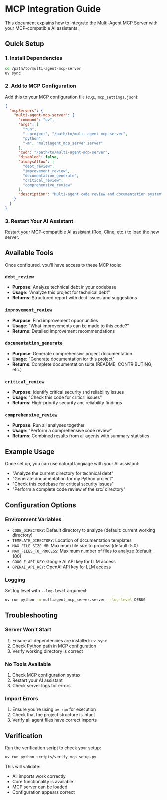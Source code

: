 # MCP Integration Guide

This document explains how to integrate the Multi-Agent MCP Server with your MCP-compatible AI assistants.

## Quick Setup

### 1. Install Dependencies

```bash
cd /path/to/multi-agent-mcp-server
uv sync
```

### 2. Add to MCP Configuration

Add this to your MCP configuration file (e.g., `mcp_settings.json`):

```json
{
  "mcpServers": {
    "multi-agent-mcp-server": {
      "command": "uv",
      "args": [
        "run",
        "--project", "/path/to/multi-agent-mcp-server",
        "python",
        "-m", "multiagent_mcp_server.server"
      ],
      "cwd": "/path/to/multi-agent-mcp-server",
      "disabled": false,
      "alwaysAllow": [
        "debt_review",
        "improvement_review", 
        "documentation_generate",
        "critical_review",
        "comprehensive_review"
      ],
      "description": "Multi-agent code review and documentation system"
    }
  }
}
```

### 3. Restart Your AI Assistant

Restart your MCP-compatible AI assistant (Roo, Cline, etc.) to load the new server.

## Available Tools

Once configured, you'll have access to these MCP tools:

### `debt_review`
- **Purpose**: Analyze technical debt in your codebase
- **Usage**: "Analyze this project for technical debt"
- **Returns**: Structured report with debt issues and suggestions

### `improvement_review`
- **Purpose**: Find improvement opportunities
- **Usage**: "What improvements can be made to this code?"
- **Returns**: Detailed improvement recommendations

### `documentation_generate` 
- **Purpose**: Generate comprehensive project documentation
- **Usage**: "Generate documentation for this project"
- **Returns**: Complete documentation suite (README, CONTRIBUTING, etc.)

### `critical_review`
- **Purpose**: Identify critical security and reliability issues
- **Usage**: "Check this code for critical issues"
- **Returns**: High-priority security and reliability findings

### `comprehensive_review`
- **Purpose**: Run all analyses together
- **Usage**: "Perform a comprehensive code review"
- **Returns**: Combined results from all agents with summary statistics

## Example Usage

Once set up, you can use natural language with your AI assistant:

- "Analyze the current directory for technical debt"
- "Generate documentation for my Python project"
- "Check this codebase for critical security issues"
- "Perform a complete code review of the src/ directory"

## Configuration Options

### Environment Variables

- `CODE_DIRECTORY`: Default directory to analyze (default: current working directory)
- `TEMPLATE_DIRECTORY`: Location of documentation templates
- `MAX_FILE_SIZE_MB`: Maximum file size to process (default: 5.0)
- `MAX_FILES_TO_PROCESS`: Maximum number of files to analyze (default: 100)
- `GOOGLE_API_KEY`: Google AI API key for LLM access
- `OPENAI_API_KEY`: OpenAI API key for LLM access

### Logging

Set log level with `--log-level` argument:
```bash
uv run python -m multiagent_mcp_server.server --log-level DEBUG
```

## Troubleshooting

### Server Won't Start
1. Ensure all dependencies are installed: `uv sync`
2. Check Python path in MCP configuration
3. Verify working directory is correct

### No Tools Available
1. Check MCP configuration syntax
2. Restart your AI assistant
3. Check server logs for errors

### Import Errors
1. Ensure you're using `uv run` for execution
2. Check that the project structure is intact
3. Verify all agent files have correct imports

## Verification

Run the verification script to check your setup:

```bash
uv run python scripts/verify_mcp_setup.py
```

This will validate:
- All imports work correctly
- Core functionality is available
- MCP server can be loaded
- Configuration appears correct
